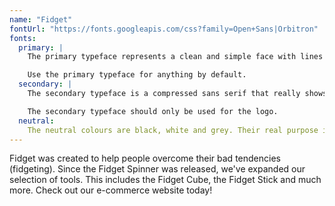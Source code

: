 ```yaml
---
name: "Fidget"
fontUrl: "https://fonts.googleapis.com/css?family=Open+Sans|Orbitron"
fonts:
  primary: |
    The primary typeface represents a clean and simple face with lines that show consistency and readability to fully express the minimalism and professionalism of the company.

    Use the primary typeface for anything by default.
  secondary: |
    The secondary typeface is a compressed sans serif that really shows technological advancement over our domain.

    The secondary typeface should only be used for the logo.
  neutral:
    The neutral colours are black, white and grey. Their real purpose is for body copy, captions, tables, etc.
---
```


Fidget was created to help people overcome their bad tendencies (fidgeting). Since the Fidget Spinner was released, we've expanded our selection of tools. This includes the Fidget Cube, the Fidget Stick and much more. Check out our e-commerce website today!
